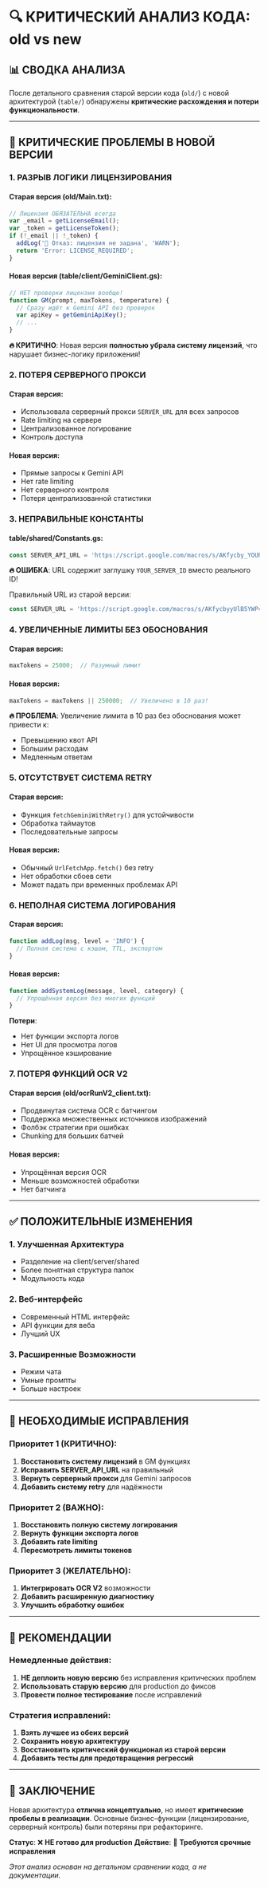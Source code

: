 # 🔍 КРИТИЧЕСКИЙ АНАЛИЗ КОДА: old vs new

## 📊 СВОДКА АНАЛИЗА

После детального сравнения старой версии кода (`old/`) с новой архитектурой (`table/`) обнаружены **критические расхождения и потери функциональности**.

---

## 🚨 КРИТИЧЕСКИЕ ПРОБЛЕМЫ В НОВОЙ ВЕРСИИ

### 1. **РАЗРЫВ ЛОГИКИ ЛИЦЕНЗИРОВАНИЯ**

#### Старая версия (old/Main.txt):
```javascript
// Лицензия ОБЯЗАТЕЛЬНА всегда
var _email = getLicenseEmail();
var _token = getLicenseToken();
if (!_email || !_token) {
  addLog('🚫 Отказ: лицензия не задана', 'WARN');
  return 'Error: LICENSE_REQUIRED';
}
```

#### Новая версия (table/client/GeminiClient.gs):
```javascript
// НЕТ проверки лицензии вообще!
function GM(prompt, maxTokens, temperature) {
  // Сразу идёт к Gemini API без проверок
  var apiKey = getGeminiApiKey();
  // ...
}
```

**🔥 КРИТИЧНО**: Новая версия **полностью убрала систему лицензий**, что нарушает бизнес-логику приложения!

### 2. **ПОТЕРЯ СЕРВЕРНОГО ПРОКСИ**

#### Старая версия:
- Использовала серверный прокси `SERVER_URL` для всех запросов
- Rate limiting на сервере
- Централизованное логирование
- Контроль доступа

#### Новая версия:
- Прямые запросы к Gemini API
- Нет rate limiting
- Нет серверного контроля
- Потеря централизованной статистики

### 3. **НЕПРАВИЛЬНЫЕ КОНСТАНТЫ**

#### table/shared/Constants.gs:
```javascript
const SERVER_API_URL = 'https://script.google.com/macros/s/AKfycby_YOUR_SERVER_ID/exec';
```

**🔥 ОШИБКА**: URL содержит заглушку `YOUR_SERVER_ID` вместо реального ID!

Правильный URL из старой версии:
```javascript
const SERVER_URL = 'https://script.google.com/macros/s/AKfycbyyUlB5YWP4bwv3gHHniTv_12cAHlqjYfra7fQ3m3Vri5XvZTQ_uUZZovCYeTo2_u6gQw/exec';
```

### 4. **УВЕЛИЧЕННЫЕ ЛИМИТЫ БЕЗ ОБОСНОВАНИЯ**

#### Старая версия:
```javascript
maxTokens = 25000;  // Разумный лимит
```

#### Новая версия:
```javascript
maxTokens = maxTokens || 250000;  // Увеличено в 10 раз!
```

**🔥 ПРОБЛЕМА**: Увеличение лимита в 10 раз без обоснования может привести к:
- Превышению квот API
- Большим расходам
- Медленным ответам

### 5. **ОТСУТСТВУЕТ СИСТЕМА RETRY**

#### Старая версия:
- Функция `fetchGeminiWithRetry()` для устойчивости
- Обработка таймаутов
- Последовательные запросы

#### Новая версия:
- Обычный `UrlFetchApp.fetch()` без retry
- Нет обработки сбоев сети
- Может падать при временных проблемах API

### 6. **НЕПОЛНАЯ СИСТЕМА ЛОГИРОВАНИЯ**

#### Старая версия:
```javascript
function addLog(msg, level = 'INFO') {
  // Полная система с кэшом, TTL, экспортом
}
```

#### Новая версия:
```javascript  
function addSystemLog(message, level, category) {
  // Упрощённая версия без многих функций
}
```

**Потери**:
- Нет функции экспорта логов
- Нет UI для просмотра логов
- Упрощённое кэширование

### 7. **ПОТЕРЯ ФУНКЦИЙ OCR V2**

#### Старая версия (old/ocrRunV2_client.txt):
- Продвинутая система OCR с батчингом
- Поддержка множественных источников изображений
- Фолбэк стратегии при ошибках
- Chunking для больших батчей

#### Новая версия:
- Упрощённая версия OCR
- Меньше возможностей обработки
- Нет батчинга

---

## ✅ ПОЛОЖИТЕЛЬНЫЕ ИЗМЕНЕНИЯ

### 1. **Улучшенная Архитектура**
- Разделение на client/server/shared
- Более понятная структура папок
- Модульность кода

### 2. **Веб-интерфейс**
- Современный HTML интерфейс
- API функции для веба
- Лучший UX

### 3. **Расширенные Возможности**
- Режим чата
- Умные промпты
- Больше настроек

---

## 🔧 НЕОБХОДИМЫЕ ИСПРАВЛЕНИЯ

### Приоритет 1 (КРИТИЧНО):
1. **Восстановить систему лицензий** в GM функциях
2. **Исправить SERVER_API_URL** на правильный
3. **Вернуть серверный прокси** для Gemini запросов
4. **Добавить систему retry** для надёжности

### Приоритет 2 (ВАЖНО):
1. **Восстановить полную систему логирования**
2. **Вернуть функции экспорта логов**
3. **Добавить rate limiting**
4. **Пересмотреть лимиты токенов**

### Приоритет 3 (ЖЕЛАТЕЛЬНО):
1. **Интегрировать OCR V2** возможности
2. **Добавить расширенную диагностику**
3. **Улучшить обработку ошибок**

---

## 📝 РЕКОМЕНДАЦИИ

### Немедленные действия:
1. **НЕ деплоить новую версию** без исправления критических проблем
2. **Использовать старую версию** для production до фиксов
3. **Провести полное тестирование** после исправлений

### Стратегия исправлений:
1. **Взять лучшее из обеих версий**
2. **Сохранить новую архитектуру**
3. **Восстановить критический функционал из старой версии**
4. **Добавить тесты для предотвращения регрессий**

---

## 🎯 ЗАКЛЮЧЕНИЕ

Новая архитектура **отлична концептуально**, но имеет **критические пробелы в реализации**. Основные бизнес-функции (лицензирование, серверный контроль) были потеряны при рефакторинге.

**Статус**: ❌ **НЕ готово для production**
**Действие**: 🔧 **Требуются срочные исправления**

*Этот анализ основан на детальном сравнении кода, а не документации.*